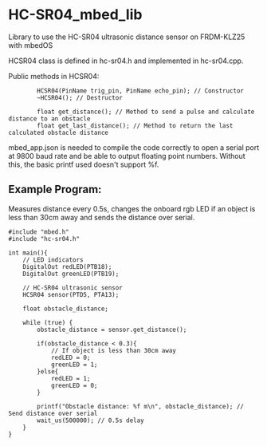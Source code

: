 # HC-SR04_mbed_lib
Library to use the HC-SR04 ultrasonic distance sensor on FRDM-KLZ25 with mbedOS

HCSR04 class is defined in hc-sr04.h and implemented in hc-sr04.cpp.

Public methods in HCSR04:
```
        HCSR04(PinName trig_pin, PinName echo_pin); // Constructor
        ~HCSR04(); // Destructor
        
        float get_distance(); // Method to send a pulse and calculate distance to an obstacle
        float get_last_distance(); // Method to return the last calculated obstacle distance
```

mbed_app.json is needed to compile the code correctly to open a serial port at 9800 baud rate and be able to output floating point numbers. Without this, the basic printf used doesn't support %f.

## Example Program:
Measures distance every 0.5s, changes the onboard rgb LED if an object is less than 30cm away and sends the distance over serial.
```
#include "mbed.h"
#include "hc-sr04.h"

int main(){
    // LED indicators
    DigitalOut redLED(PTB18);
    DigitalOut greenLED(PTB19);

    // HC-SR04 ultrasonic sensor
    HCSR04 sensor(PTD5, PTA13);

    float obstacle_distance;

    while (true) {
        obstacle_distance = sensor.get_distance();

        if(obstacle_distance < 0.3){
            // If object is less than 30cm away
            redLED = 0;
            greenLED = 1;
        }else{
            redLED = 1;
            greenLED = 0;
        }

        printf("Obstacle distance: %f m\n", obstacle_distance); // Send distance over serial
        wait_us(500000); // 0.5s delay
    }
}
```
